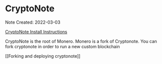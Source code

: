 # CryptoNote
Note Created: 2022-03-03

[CryptoNote Install Instructions](https://cryptonotestarter.org/inner.html)

CryptoNote is the root of Monero. Monero is a fork of Cryptonote.
You can fork cryptonote in order to run a new custom blockchain

[[Forking and deploying cryptonote]]